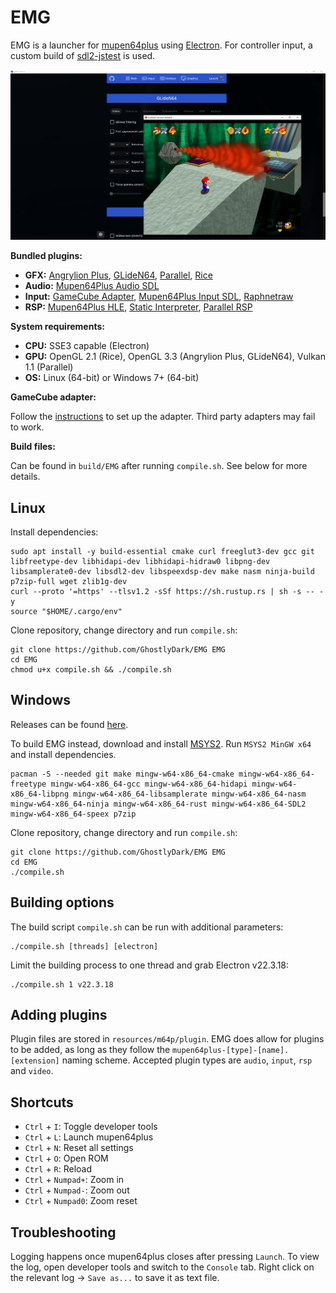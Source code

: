# EMG

EMG is a launcher for [mupen64plus](https://github.com/GhostlyDark/mupen64plus-core) using [Electron](https://github.com/electron/electron). For controller input, a custom build of [sdl2-jstest](https://github.com/GhostlyDark/sdl-jstest) is used.

![](/emg.jpg)

**Bundled plugins:**

- **GFX:** [Angrylion Plus](https://github.com/GhostlyDark/angrylion-rdp-plus), [GLideN64](https://github.com/GhostlyDark/GLideN64), [Parallel](https://github.com/GhostlyDark/parallel-rdp-standalone), [Rice](https://github.com/GhostlyDark/mupen64plus-video-rice)
- **Audio:** [Mupen64Plus Audio SDL](https://github.com/GhostlyDark/mupen64plus-audio-sdl)
- **Input:** [GameCube Adapter](https://github.com/GhostlyDark/mupen64plus-input-gca), [Mupen64Plus Input SDL](https://github.com/GhostlyDark/mupen64plus-input-sdl), [Raphnetraw](https://github.com/GhostlyDark/mupen64plus-input-raphnetraw)
- **RSP:** [Mupen64Plus HLE](https://github.com/GhostlyDark/mupen64plus-rsp-hle), [Static Interpreter](https://github.com/GhostlyDark/rsp), [Parallel RSP](https://github.com/GhostlyDark/parallel-rsp)

**System requirements:**

- **CPU:** SSE3 capable (Electron)
- **GPU:** OpenGL 2.1 (Rice), OpenGL 3.3 (Angrylion Plus, GLideN64), Vulkan 1.1 (Parallel)
- **OS:** Linux (64-bit) or Windows 7+ (64-bit)

**GameCube adapter:**

Follow the [instructions](https://dolphin-emu.org/docs/guides/how-use-official-gc-controller-adapter-wii-u/#Installation) to set up the adapter. Third party adapters may fail to work.

**Build files:**

Can be found in `build/EMG` after running `compile.sh`. See below for more details.


## Linux

Install dependencies:

```
sudo apt install -y build-essential cmake curl freeglut3-dev gcc git libfreetype-dev libhidapi-dev libhidapi-hidraw0 libpng-dev libsamplerate0-dev libsdl2-dev libspeexdsp-dev make nasm ninja-build p7zip-full wget zlib1g-dev
curl --proto '=https' --tlsv1.2 -sSf https://sh.rustup.rs | sh -s -- -y
source "$HOME/.cargo/env"
```

Clone repository, change directory and run `compile.sh`:

```
git clone https://github.com/GhostlyDark/EMG EMG
cd EMG
chmod u+x compile.sh && ./compile.sh
```


## Windows

Releases can be found [here](https://github.com/GhostlyDark/EMG/releases/latest).

To build EMG instead, download and install [MSYS2](https://www.msys2.org/). Run `MSYS2 MinGW x64` and install dependencies.

```
pacman -S --needed git make mingw-w64-x86_64-cmake mingw-w64-x86_64-freetype mingw-w64-x86_64-gcc mingw-w64-x86_64-hidapi mingw-w64-x86_64-libpng mingw-w64-x86_64-libsamplerate mingw-w64-x86_64-nasm mingw-w64-x86_64-ninja mingw-w64-x86_64-rust mingw-w64-x86_64-SDL2 mingw-w64-x86_64-speex p7zip
```

Clone repository, change directory and run `compile.sh`:

```
git clone https://github.com/GhostlyDark/EMG EMG
cd EMG
./compile.sh
```


## Building options

The build script `compile.sh` can be run with additional parameters:

```
./compile.sh [threads] [electron]
```

Limit the building process to one thread and grab Electron v22.3.18:

```
./compile.sh 1 v22.3.18
```


## Adding plugins

Plugin files are stored in `resources/m64p/plugin`. EMG does allow for plugins to be added, as long as they follow the `mupen64plus-[type]-[name].[extension]` naming scheme. Accepted plugin types are `audio`, `input`, `rsp` and `video`.


## Shortcuts

- `Ctrl` + `I`: Toggle developer tools
- `Ctrl` + `L`: Launch mupen64plus
- `Ctrl` + `N`: Reset all settings
- `Ctrl` + `O`: Open ROM
- `Ctrl` + `R`: Reload
- `Ctrl` + `Numpad+`: Zoom in
- `Ctrl` + `Numpad-`: Zoom out
- `Ctrl` + `Numpad0`: Zoom reset


## Troubleshooting

Logging happens once mupen64plus closes after pressing `Launch`. To view the log, open developer tools and switch to the `Console` tab. Right click on the relevant log -> `Save as...` to save it as text file.
